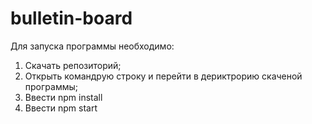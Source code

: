 # bulletin-board

Для запуска программы необходимо:
1) Скачать репозиторий;
2) Открыть командрую строку и перейти в дериктрорию скаченой программы;
3) Ввести npm install
4) Ввести npm start
